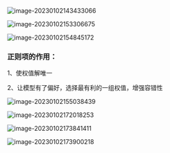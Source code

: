 ![image-20230102143433066](https://img-1301878935.cos.ap-nanjing.myqcloud.com//typora/image-20230102143433066.png)

![image-20230102153306675](https://img-1301878935.cos.ap-nanjing.myqcloud.com//typora/image-20230102153306675.png)

![image-20230102154845172](https://img-1301878935.cos.ap-nanjing.myqcloud.com//typora/image-20230102154845172.png)

### 正则项的作用：

1、使权值解唯一

2、让模型有了偏好，选择最有利的一组权值，增强容错性

![image-20230102155038439](https://img-1301878935.cos.ap-nanjing.myqcloud.com//typora/image-20230102155038439.png)

![image-20230102172018253](https://img-1301878935.cos.ap-nanjing.myqcloud.com//typora/image-20230102172018253.png)

![image-20230102173841411](https://img-1301878935.cos.ap-nanjing.myqcloud.com//typora/image-20230102173841411.png)

![image-20230102173900218](https://img-1301878935.cos.ap-nanjing.myqcloud.com//typora/image-20230102173900218.png)
